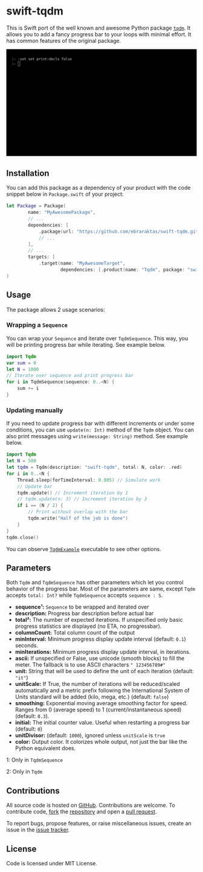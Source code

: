 # swift-tqdm

This is Swift port of the well known and awesome Python package [`tqdm`](https://github.com/tqdm/tqdm). 
It allows you to add a fancy progress bar to your loops with minimal effort.
It has common features of the original package.

![swift-tqdm-demo](Images/swift-tqdm-demo.gif)

## Installation

You can add this package as a dependency of your product with the code snippet below in `Package.swift` of your project:

```swift
let Package = Package(
        name: "MyAwesomePackage",
        // ...
        dependencies: [
            .package(url: "https://github.com/ebraraktas/swift-tqdm.git", from: "0.1.2"),
            // ...
        ],
        // ...
        targets: [
            .target(name: "MyAwesomeTarget",
                    dependencies: [.product(name: "Tqdm", package: "swift-tqdm")])]
)
```

## Usage

The package allows 2 usage scenarios:

### Wrapping a `Sequence`

You can wrap your `Sequence` and iterate over `TqdmSequence`. 
This way, you will be printing progress bar while iterating. See example below. 

```swift
import Tqdm
var sum = 0
let N = 1000
// Iterate over sequence and print progress bar
for i in TqdmSequence(sequence: 0..<N) {
    sum += i
}
```

### Updating manually

If you need to update progress bar with different increments or under some conditions,
you can use `update(n: Int)` method of the `Tqdm` object. You can also print messages using
`write(message: String)` method. See example below.

```swift
import Tqdm
let N = 500
let tqdm = Tqdm(description: "swift-tqdm", total: N, color: .red)
for i in 0..<N {
    Thread.sleep(forTimeInterval: 0.005) // Simulate work
    // Update bar
    tqdm.update() // Increment iteration by 1 
    // tqdm.update(n: 3) // Increment iteration by 3
    if i == (N / 2) {
        // Print without overlap with the bar
        tqdm.write("Half of the job is done") 
    } 
}
tqdm.close()
```

You can observe [`TqdmExample`](Sources/TqdmExample) executable to see other options. 

## Parameters

Both `Tqdm` and `TqdmSequence` has other parameters which let you control behavior of the progress bar. 
Most of the parameters are same, except `Tqdm` accepts `total: Int?` while `TqdmSequence` accepts `sequence : S`.

- __sequence¹:__ `Sequence` to be wrapped and iterated over
- __description:__ Progress bar description before actual bar
- __total²:__ The number of expected iterations. If unspecified only basic progress
 statistics are displayed (no ETA, no progressbar).
- __columnCount:__ Total column count of the output
- __minInterval:__ Minimum progress display update interval (default: `0.1`) seconds.
- __minIterations:__ Minimum progress display update interval, in iterations.
- __ascii:__ If unspecified or False, use unicode (smooth blocks)
  to fill the meter. The fallback is to use ASCII characters `" 123456789#"`
- __unit:__ String that will be used to define the unit of each iteration (default: `"it"`)
- __unitScale:__ If True, the number of iterations will be reduced/scaled
         automatically and a metric prefix following the
         International System of Units standard will be added
         (kilo, mega, etc.) (default: `false`)
- __smoothing:__ Exponential moving average smoothing factor for speed.
Ranges from 0 (average speed) to 1 (current/instantaneous speed) (default: `0.3`).
- __initial:__ The initial counter value. Useful when restarting a progress bar (default: `0`)
- __unitDivisor:__ (default: `1000`), ignored unless `unitScale` is `true`
- __color:__ Output color. It colorizes whole output, not just the bar like the Python equivalent does.
  
1: Only in `TqdmSequence`

2: Only in `Tqdm`

## Contributions

All source code is hosted on [GitHub](https://github.com/ebraraktas/swift-tqdm). Contributions are welcome.
To contribute code, [fork](https://help.github.com/articles/fork-a-repo/)
the [repository](https://github.com/ebraraktas/swift-tqdm) and open a
[pull request](https://github.com/ebraraktas/swift-tqdm/pulls).

To report bugs, propose features, or raise miscellaneous issues, create an
issue in the [issue tracker](https://github.com/ebraraktas/swift-tqdm/issues).

## License

Code is licensed under MIT License.
